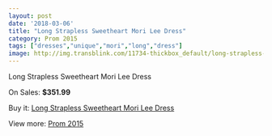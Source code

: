 ```yaml
---
layout: post
date: '2018-03-06'
title: "Long Strapless Sweetheart Mori Lee Dress"
category: Prom 2015
tags: ["dresses","unique","mori","long","dress"]
image: http://img.transblink.com/11734-thickbox_default/long-strapless-sweetheart-mori-lee-dress.jpg
---
```

Long Strapless Sweetheart Mori Lee Dress

On Sales: **$351.99**
<a href="https://www.transblink.com/en/prom-2015/3817-long-strapless-sweetheart-mori-lee-dress.html"><amp-img layout="responsive" width="600" height="600" src="//img.transblink.com/11734-thickbox_default/long-strapless-sweetheart-mori-lee-dress.jpg" alt="Long Strapless Sweetheart Mori Lee Dress 0" /></a>
<a href="https://www.transblink.com/en/prom-2015/3817-long-strapless-sweetheart-mori-lee-dress.html"><amp-img layout="responsive" width="600" height="600" src="//img.transblink.com/11737-thickbox_default/long-strapless-sweetheart-mori-lee-dress.jpg" alt="Long Strapless Sweetheart Mori Lee Dress 1" /></a>
<a href="https://www.transblink.com/en/prom-2015/3817-long-strapless-sweetheart-mori-lee-dress.html"><amp-img layout="responsive" width="600" height="600" src="//img.transblink.com/11736-thickbox_default/long-strapless-sweetheart-mori-lee-dress.jpg" alt="Long Strapless Sweetheart Mori Lee Dress 2" /></a>
<a href="https://www.transblink.com/en/prom-2015/3817-long-strapless-sweetheart-mori-lee-dress.html"><amp-img layout="responsive" width="600" height="600" src="//img.transblink.com/11735-thickbox_default/long-strapless-sweetheart-mori-lee-dress.jpg" alt="Long Strapless Sweetheart Mori Lee Dress 3" /></a>

Buy it: [Long Strapless Sweetheart Mori Lee Dress](https://www.transblink.com/en/prom-2015/3817-long-strapless-sweetheart-mori-lee-dress.html "Long Strapless Sweetheart Mori Lee Dress")

View more: [Prom 2015](https://www.transblink.com/en/10-prom-2015 "Prom 2015")